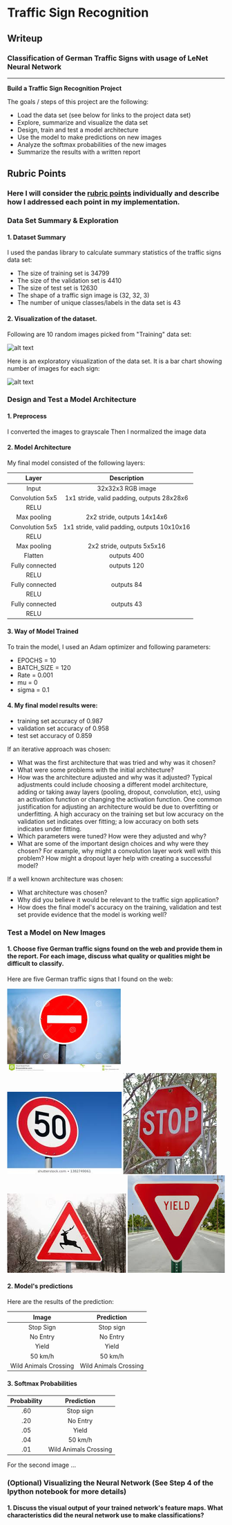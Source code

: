 # **Traffic Sign Recognition** 

## Writeup

### Classification of German Traffic Signs with usage of LeNet Neural Network

---

**Build a Traffic Sign Recognition Project**

The goals / steps of this project are the following:
* Load the data set (see below for links to the project data set)
* Explore, summarize and visualize the data set
* Design, train and test a model architecture
* Use the model to make predictions on new images
* Analyze the softmax probabilities of the new images
* Summarize the results with a written report


[//]: # (Image References)

[image1]: ./Data_Images/Image1.jpg "Visualization Data Random Images"
[image2]: ./Data_Images/Image2.jpg "Visualization Data Bar Chart"
[image3]: ./Data_Images/Image3.jpg "German Traffic Signs from Web"
[image4]: ./Web_Test_Images/No_Entry.jfif "No_Entry"
[image5]: ./Web_Test_Images/SpeedLimit_50.jfif "SpeedLimit_50"
[image6]: ./Web_Test_Images/Stop_Sign.jfif "Stop_Sign"
[image7]: ./Web_Test_Images/WildAnimalCrossing_Sign.jfif "WildAnimalCrossing_Sign"
[image8]: ./Web_Test_Images/Yield_Sign.jfif "Yield_Sign"

## Rubric Points
### Here I will consider the [rubric points](https://review.udacity.com/#!/rubrics/481/view) individually and describe how I addressed each point in my implementation.  

### Data Set Summary & Exploration

#### 1. Dataset Summary

I used the pandas library to calculate summary statistics of the traffic
signs data set:

* The size of training set is 34799
* The size of the validation set is 4410
* The size of test set is 12630
* The shape of a traffic sign image is (32, 32, 3)
* The number of unique classes/labels in the data set is 43

#### 2. Visualization of the dataset.

Following are 10 random images picked from "Training" data set:

![alt text][image1]

Here is an exploratory visualization of the data set. It is a bar chart showing number of images for each sign:

![alt text][image2]

### Design and Test a Model Architecture

#### 1. Preprocess

I converted the images to grayscale
Then I normalized the image data


#### 2. Model Architecture 

My final model consisted of the following layers:

| Layer         		|     Description	        					| 
|:---------------------:|:---------------------------------------------:| 
| Input         		| 32x32x3 RGB image   							| 
| Convolution 5x5     	| 1x1 stride, valid padding, outputs 28x28x6 	|
| RELU					|												|
| Max pooling	      	| 2x2 stride, outputs 14x14x6 					|
| Convolution 5x5	    | 1x1 stride, valid padding, outputs 10x10x16	|
| RELU					|												|
| Max pooling	      	| 2x2 stride, outputs 5x5x16 					|
| Flatten	        	| outputs 400 									|
| Fully connected		| outputs 120  									|
| RELU					|												|
| Fully connected		| outputs 84  									|
| RELU					|												|
| Fully connected		| outputs 43  									|
| RELU					|												|
 


#### 3. Way of Model Trained
To train the model, I used an Adam optimizer and following parameters:

* EPOCHS = 10
* BATCH_SIZE = 120
* Rate = 0.001
* mu = 0
* sigma = 0.1


#### 4. My final model results were:

* training set accuracy of 0.987
* validation set accuracy of 0.958
* test set accuracy of 0.859

If an iterative approach was chosen:
* What was the first architecture that was tried and why was it chosen?
* What were some problems with the initial architecture?
* How was the architecture adjusted and why was it adjusted? Typical adjustments could include choosing a different model architecture, adding or taking away layers (pooling, dropout, convolution, etc), using an activation function or changing the activation function. One common justification for adjusting an architecture would be due to overfitting or underfitting. A high accuracy on the training set but low accuracy on the validation set indicates over fitting; a low accuracy on both sets indicates under fitting.
* Which parameters were tuned? How were they adjusted and why?
* What are some of the important design choices and why were they chosen? For example, why might a convolution layer work well with this problem? How might a dropout layer help with creating a successful model?

If a well known architecture was chosen:
* What architecture was chosen?
* Why did you believe it would be relevant to the traffic sign application?
* How does the final model's accuracy on the training, validation and test set provide evidence that the model is working well?
 

### Test a Model on New Images

#### 1. Choose five German traffic signs found on the web and provide them in the report. For each image, discuss what quality or qualities might be difficult to classify.

Here are five German traffic signs that I found on the web:

![alt text][image4] ![alt text][image5]
![alt text][image6] ![alt text][image7]
![alt text][image8]

#### 2. Model's predictions 

Here are the results of the prediction:

| Image			        |     Prediction	        					| 
|:---------------------:|:---------------------------------------------:| 
| Stop Sign      		| Stop sign   									| 
| No Entry     			| No Entry 										|
| Yield					| Yield											|
| 50 km/h	      		| 50 km/h						 				|
| Wild Animals Crossing | Wild Animals Crossing							|


#### 3. Softmax Probabilities

| Probability         	|     Prediction	        					| 
|:---------------------:|:---------------------------------------------:| 
| .60         			| Stop sign   									| 
| .20     				| No Entry 										|
| .05					| Yield											|
| .04	      			| 50 km/h						 				|
| .01				    | Wild Animals Crossing							|


For the second image ... 

### (Optional) Visualizing the Neural Network (See Step 4 of the Ipython notebook for more details)
#### 1. Discuss the visual output of your trained network's feature maps. What characteristics did the neural network use to make classifications?


